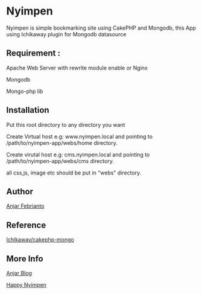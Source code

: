 Nyimpen
===========

Nyimpen is simple bookmarking site using CakePHP and Mongodb, this App using Ichikaway plugin for Mongodb datasource

<h2>Requirement :</h2>
<p>Apache Web Server with rewrite module enable or Nginx</p>
<p>Mongodb</p>
<p>Mongo-php lib</p>
<h2>Installation</h2>
<p>Put this root directory to any directory you want</p>
<p>Create Virtual host e.g: www.nyimpen.local and pointing to /path/to/nyimpen-app/webs/home directory.</p>
<p>Create virutal host e.g: cms.nyimpen.local and pointing to /path/to/nyimpen-app/webs/cms directory.</p>
<p>all css,js, image etc should be put in "webs" directory.</p>
<h2>Author</h2>
<p><a href="https://github.com/lasut" target="_blank">Anjar Febrianto</a></p>
<h2>Reference</h2>
<p><a href="https://github.com/ichikaway/cakephp-mongodb" target="_blank">Ichikaway/cakephp-mongo</a></p>
<h2>More Info</h2>
<p><a href="http://bela.jar.web.id"</a>Anjar Blog</p>


<p>Happy Nyimpen</p>
